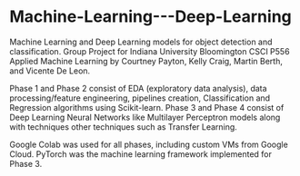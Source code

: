 # Machine-Learning---Deep-Learning

Machine Learning and Deep Learning models for object detection and classification.
Group Project for Indiana University Bloomington CSCI P556 Applied Machine Learning by Courtney Payton, Kelly Craig, Martin Berth, and Vicente De Leon.

Phase 1 and Phase 2 consist of EDA (exploratory data analysis), data processing/feature engineering, pipelines creation, Classification and Regression algorithms using Scikit-learn. Phase 3 and Phase 4 consist of Deep Learning Neural Networks like Multilayer Perceptron models along with techniques other techniques such as Transfer Learning. 

Google Colab was used for all phases, including custom VMs from Google Cloud.
PyTorch was the machine learning framework implemented for Phase 3.
